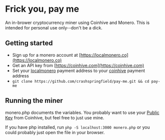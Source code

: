 # Frick you, pay me
An in-brower cryptocurrency miner using Coinhive and Monero. This is intended for personal use only--don't be a dick.

## Getting started
* Sign up for a monero account at [https://localmonero.co](https://localmonero.co)
* Get an API key from [https://coinhive.com](https://coinhive.com)
* Set your [localmonero](https://localmonero.co/account/wallet) payment address to your [coinhive](https://coinhive.com/settings/payments) payment address
* `git clone https://github.com/crashspringfield/pay-me.git && cd pay-me`

## Running the miner
monero.php documents the variables. You probably want to use your [Public Key](https://coinhive.com/settings/sites) from Coinhive, but feel free to just use mine.

If you have php installed, run `php -S localhost:3000 monero.php` or you could probably just open the file in your browser.
